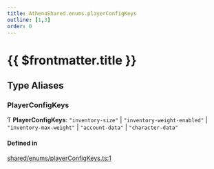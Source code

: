 ```yaml
---
title: AthenaShared.enums.playerConfigKeys
outline: [1,3]
order: 0
---
```


# {{ $frontmatter.title }}


## Type Aliases

### PlayerConfigKeys

Ƭ **PlayerConfigKeys**: ``"inventory-size"`` \| ``"inventory-weight-enabled"`` \| ``"inventory-max-weight"`` \| ``"account-data"`` \| ``"character-data"``

#### Defined in

[shared/enums/playerConfigKeys.ts:1](https://github.com/Stuyk/altv-athena/blob/4945ccd/src/core/shared/enums/playerConfigKeys.ts#L1)
